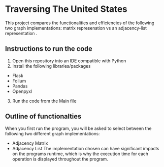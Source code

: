 <H1> Traversing The United States </h1>
This project compares the functionalities and efficiencies of the following two graph implementations: matrix represenation vs an adjacency-list representation .

## Instructions to run the code
1. Open this repository into an IDE compatible with Python
2. Install the following libraries/packages
  - Flask
  - Folium
  - Pandas
  - Openpyxl
3. Run the code from the Main file

## Outline of functionalties
When you first run the program, you will be asked to select between the following two different graph implementations:
-  Adjacency Matrix
-  Adjacency List
The implementation chosen can have significant impacts on the programs runtime, which is why the execution time for each operation is displayed throughout the program.




